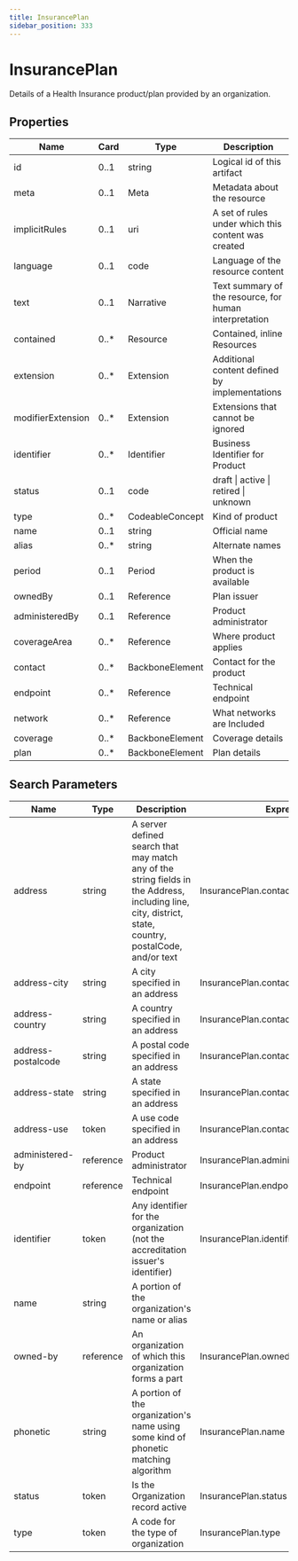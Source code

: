 ```yaml
---
title: InsurancePlan
sidebar_position: 333
---
```


# InsurancePlan

Details of a Health Insurance product/plan provided by an organization.

## Properties

| Name              | Card  | Type            | Description                                            |
| ----------------- | ----- | --------------- | ------------------------------------------------------ |
| id                | 0..1  | string          | Logical id of this artifact                            |
| meta              | 0..1  | Meta            | Metadata about the resource                            |
| implicitRules     | 0..1  | uri             | A set of rules under which this content was created    |
| language          | 0..1  | code            | Language of the resource content                       |
| text              | 0..1  | Narrative       | Text summary of the resource, for human interpretation |
| contained         | 0..\* | Resource        | Contained, inline Resources                            |
| extension         | 0..\* | Extension       | Additional content defined by implementations          |
| modifierExtension | 0..\* | Extension       | Extensions that cannot be ignored                      |
| identifier        | 0..\* | Identifier      | Business Identifier for Product                        |
| status            | 0..1  | code            | draft \| active \| retired \| unknown                  |
| type              | 0..\* | CodeableConcept | Kind of product                                        |
| name              | 0..1  | string          | Official name                                          |
| alias             | 0..\* | string          | Alternate names                                        |
| period            | 0..1  | Period          | When the product is available                          |
| ownedBy           | 0..1  | Reference       | Plan issuer                                            |
| administeredBy    | 0..1  | Reference       | Product administrator                                  |
| coverageArea      | 0..\* | Reference       | Where product applies                                  |
| contact           | 0..\* | BackboneElement | Contact for the product                                |
| endpoint          | 0..\* | Reference       | Technical endpoint                                     |
| network           | 0..\* | Reference       | What networks are Included                             |
| coverage          | 0..\* | BackboneElement | Coverage details                                       |
| plan              | 0..\* | BackboneElement | Plan details                                           |

## Search Parameters

| Name               | Type      | Description                                                                                                                                             | Expression                               |
| ------------------ | --------- | ------------------------------------------------------------------------------------------------------------------------------------------------------- | ---------------------------------------- |
| address            | string    | A server defined search that may match any of the string fields in the Address, including line, city, district, state, country, postalCode, and/or text | InsurancePlan.contact.address            |
| address-city       | string    | A city specified in an address                                                                                                                          | InsurancePlan.contact.address.city       |
| address-country    | string    | A country specified in an address                                                                                                                       | InsurancePlan.contact.address.country    |
| address-postalcode | string    | A postal code specified in an address                                                                                                                   | InsurancePlan.contact.address.postalCode |
| address-state      | string    | A state specified in an address                                                                                                                         | InsurancePlan.contact.address.state      |
| address-use        | token     | A use code specified in an address                                                                                                                      | InsurancePlan.contact.address.use        |
| administered-by    | reference | Product administrator                                                                                                                                   | InsurancePlan.administeredBy             |
| endpoint           | reference | Technical endpoint                                                                                                                                      | InsurancePlan.endpoint                   |
| identifier         | token     | Any identifier for the organization (not the accreditation issuer's identifier)                                                                         | InsurancePlan.identifier                 |
| name               | string    | A portion of the organization's name or alias                                                                                                           |
| owned-by           | reference | An organization of which this organization forms a part                                                                                                 | InsurancePlan.ownedBy                    |
| phonetic           | string    | A portion of the organization's name using some kind of phonetic matching algorithm                                                                     | InsurancePlan.name                       |
| status             | token     | Is the Organization record active                                                                                                                       | InsurancePlan.status                     |
| type               | token     | A code for the type of organization                                                                                                                     | InsurancePlan.type                       |
